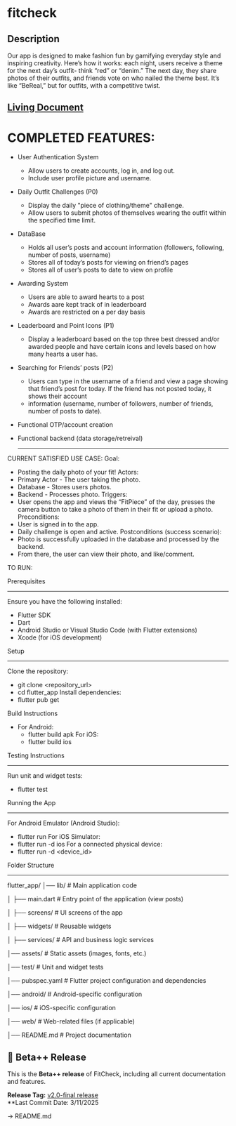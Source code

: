 # fitcheck

## Description
Our app is designed to make fashion fun by gamifying everyday style and inspiring creativity. Here’s how it works: each night, users receive a theme for the next day’s outfit- think “red” or “denim.” The next day, they share photos of their outfits, and friends vote on who nailed the theme best. It’s like “BeReal,” but for outfits, with a competitive twist.

## [Living Document](https://docs.google.com/document/d/1CZu642kOHpgtLdXkNPS8U6OsxPTkgixnqs-X6VRMPes/edit?tab=t.0)

COMPLETED FEATURES:
==================================================================================================================
- User Authentication System
  * Allow users to create accounts, log in, and log out.
  * Include user profile picture and username.
  
- Daily Outfit Challenges (P0)
  * Display the daily "piece of clothing/theme" challenge.
  * Allow users to submit photos of themselves wearing the outfit within the specified time limit.
 
- DataBase
  * Holds all user’s posts and account information (followers, following, number of posts, username) 
  * Stores all of today’s posts for viewing on friend’s pages
  * Stores all of user’s posts to date to view on profile
 
- Awarding System
  * Users are able to award hearts to a post
  * Awards aare kept track of in leaderboard
  * Awards are restricted on a per day basis
 
- Leaderboard and Point Icons (P1) 
  * Display a leaderboard based on the top three best dressed and/or awarded people and have certain icons and levels based on how many hearts a user has.

- Searching for Friends’ posts (P2)
  * Users can type in the username of a friend and view a page showing that friend’s post for today. If the friend has not posted today, it shows their account    
  * information (username, number of followers, number of friends, number of posts to date).

- Functional OTP/account creation
- Functional backend (data storage/retreival)

  -------------------
CURRENT SATISFIED USE CASE:
Goal:
- Posting the daily photo of your fit!
Actors:
- Primary Actor - The user taking the photo. 
- Database - Stores users photos. 
- Backend - Processes photo. 
Triggers:
- User opens the app and views the “FitPiece” of the day, presses the camera button to take a photo of them in their fit or upload a photo. 
Preconditions:
- User is signed in to the app. 
- Daily challenge is open and active.
Postconditions (success scenario):
- Photo is successfully uploaded in the database and processed by the backend.
- From there, the user can view their photo, and like/comment.



TO RUN:

Prerequisites
__________________
Ensure you have the following installed:
- Flutter SDK
- Dart
- Android Studio or Visual Studio Code (with Flutter extensions)
- Xcode (for iOS development)
  
Setup
__________________
Clone the repository:
- git clone <repository_url>
- cd flutter_app
Install dependencies:
- flutter pub get

Build Instructions
- For Android:
  - flutter build apk
For iOS:
  - flutter build ios

Testing Instructions
______________________
Run unit and widget tests:
  - flutter test

Running the App
__________________
For Android Emulator (Android Studio):
- flutter run
For iOS Simulator:
- flutter run -d ios
For a connected physical device:
- flutter run -d <device_id>

Folder Structure
__________________
flutter_app/
│── lib/                 # Main application code

│   ├── main.dart        # Entry point of the application (view posts)

│   ├── screens/         # UI screens of the app

│   ├── widgets/         # Reusable widgets

│   ├── services/        # API and business logic services

│── assets/              # Static assets (images, fonts, etc.)

│── test/                # Unit and widget tests

│── pubspec.yaml         # Flutter project configuration and dependencies

│── android/             # Android-specific configuration

│── ios/                 # iOS-specific configuration

│── web/                 # Web-related files (if applicable)

│── README.md            # Project documentation

## 📌 Beta++ Release

This is the **Beta++ release** of FitCheck, including all current documentation and features.

**Release Tag:** [v2.0-final release](https://github.com/chaafenr/fitcheck/releases/tag/v1.0-beta++)  
**Last Commit Date: 3/11/2025

-> README.md 
